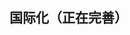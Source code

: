 ## 国际化（正在完善）
<!-- ## 国际化

Albatro 组件内部默认使用中文，若希望使用其他语言，则需要进行多语言设置。以英文为例，在 main.js 中：

```javascript
// 完整引入 Albatro
import Vue from "vue"
import AlbatroUI from "albatro-ui"
import locale from "albatro-ui/lib/locale/lang/en"

Vue.use(AlbatroUI, { locale })
```

或

```javascript
// 按需引入 albatro
import Vue from "vue"
import { Button, SuperForm } from "albatro-ui"
import lang from "albatro-ui/lib/locale/lang/en"
import locale from "albatro-ui/lib/locale"

// 设置语言
locale.use(lang)

// 引入组件
Vue.component(Button.name, Button)
Vue.component(SuperForm.name, SuperForm)
```

如果使用其它语言，默认情况下中文语言包依旧是被引入的，可以使用 webpack 的 NormalModuleReplacementPlugin 替换默认语言包。

**webpack.config.js**
```javascript
{
  plugins: [
    new webpack.NormalModuleReplacementPlugin(/albatro-ui[\/\\]lib[\/\\]locale[\/\\]lang[\/\\]zh-CN/, 'albatro-ui/lib/locale/lang/en')
  ]
}
```

## 兼容 `vue-i18n@5.x`

Albatro 兼容 [vue-i18n@5.x](https://github.com/kazupon/vue-i18n)，搭配使用能更方便地实现多语言切换。

```javascript
import Vue from "vue"
import VueI18n from "vue-i18n"
import Albatro from "albatro-ui"
import enLocale from "albatro-ui/lib/locale/lang/en"
import zhLocale from "albatro-ui/lib/locale/lang/zh-CN"

Vue.use(VueI18n)
Vue.use(Albatro)

Vue.config.lang = "zh-cn"
Vue.locale("zh-cn", zhLocale)
Vue.locale("en", enLocale)
```

## 兼容其他 i18n 插件
如果不使用 `vue-i18n@5.x`，而是用其他的 i18n Albatro 将无法兼容，但是可以自定义 Albatro 的 i18n 的处理方法。

```javascript
import Vue from "vue"
import Albatro from "albatro-ui"
import enLocale from "albatro-ui/lib/locale/lang/en"
import zhLocale from "albatro-ui/lib/locale/lang/zh-CN"

Vue.use(Albatro, {
  i18n: function (path, options) {
    // ...
  }
})
```

## 兼容 `vue-i18n@6.x`

默认不支持 6.x 的 `vue-i18n`，你需要手动处理。

```javascript
import Vue from "vue"
import Albatro from "albatro-ui"
import VueI18n from "vue-i18n"
import enLocale from "albatro-ui/lib/locale/lang/en"
import zhLocale from "albatro-ui/lib/locale/lang/zh-CN"

Vue.use(VueI18n)

const messages = {
  en: {
    message: "hello",
    ...enLocale // 或者用 Object.assign({ message: "hello" }, enLocale)
  },
  zh: {
    message: "你好",
    ...zhLocale // 或者用 Object.assign({ message: "你好" }, zhLocale)
  }
}
// Create VueI18n instance with options
const i18n = new VueI18n({
  locale: "en", // set locale
  messages, // set locale messages
})

Vue.use(Albatro, {
  i18n: (key, value) => i18n.t(key, value)
})

new Vue({ i18n }).$mount("#app")
```

## 按需加载里定制 i18n

```js
import Vue from "vue"
import Button from "albatro/lib/button"
import VueI18n from "vue-i18n"

import enLocale from "albatro-ui/lib/locale/lang/en"
import zhLocale from "albatro-ui/lib/locale/lang/zh-CN"
import AlbatroLocale from "albatro-ui/lib/locale"

Vue.use(VueI18n)
Vue.use(Button)

const messages = {
  en: {
    message: "hello",
    ...enLocale
  },
  zh: {
    message: "你好",
    ...zhLocale
  }
}
// Create VueI18n instance with options
const i18n = new VueI18n({
  locale: "en", // set locale
  messages, // set locale messages
})

AlbatroLocale.i18n((key, value) => i18n.t(key, value))
```

## 通过 CDN 的方式加载语言文件

```html
<script src="//unpkg.com/vue"></script>
<script src="//unpkg.com/albatro-ui"></script>
<script src="//unpkg.com/albatro-ui/lib/umd/locale/en.js"></script>

<script>
  ALBATRO.locale(ALBATRO.lang.en)
</script>
```

搭配 `vue-i18n` 使用

```html
<script src="//unpkg.com/vue"></script>
<script src="//unpkg.com/vue-i18n/dist/vue-i18n.js"></script>
<script src="//unpkg.com/albatro-ui"></script>
<script src="//unpkg.com/albatro-ui/lib/umd/locale/zh-CN.js"></script>
<script src="//unpkg.com/albatro-ui/lib/umd/locale/en.js"></script>

<script>
  Vue.locale("en", ALBATRO.lang.en)
  Vue.locale("zh-cn", ALBATRO.lang.zhCN)
</script>
```

目前 Albatro 内置了以下语言：
<ul class="language-list">
  <li>简体中文（zh-CN）</li>
  <li>英语（en）</li>
</ul>

如果你需要使用其他的语言，欢迎贡献 PR：只需在 [这里](https://github.com/AlbatroFE/albatro/tree/dev/src/locale/lang) 添加一个语言配置文件即可。 -->
